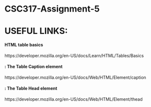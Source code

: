 # CSC317-Assignment-5

<h1>USEFUL LINKS:</h1>
<h4>HTML table basics</h4>
<p>https://developer.mozilla.org/en-US/docs/Learn/HTML/Tables/Basics</p>

<h4><caption>: The Table Caption element</h4>
https://developer.mozilla.org/en-US/docs/Web/HTML/Element/caption

<h4><thead>: The Table Head element</h4>
https://developer.mozilla.org/en-US/docs/Web/HTML/Element/thead

